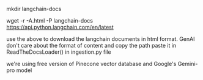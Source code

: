 
  mkdir langchain-docs

  
  wget -r -A.html -P langchain-docs  https://api.python.langchain.com/en/latest


 use the above to download the langchain documents in html format. GenAI don't care about the format of content
  and copy the path paste it in ReadTheDocsLoader() in ingestion.py file


  we're using free version of Pinecone vector database and Google's Gemini-pro model

